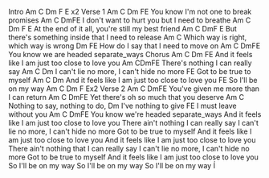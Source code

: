 Intro
Am  C  Dm  F  E  x2
Verse 1
Am C Dm FE 
     You know I'm not one to break promises
Am C DmFE 
      I don't want to hurt you but I need to breathe
Am C Dm F E 
     At the end of it all, you're still my best friend
Am C DmF E 
     But there's something inside that I need to release
Am C 
Which way is right, which way is wrong
Dm FE 
How do I say that I need to move on
Am C DmFE 
     You know we are headed separate_ways
Chorus
Am C Dm FE 
And it feels like I am just too close to love you
Am CDmFE 
     There's nothing I can really say
Am C Dm 
     I can't lie no more, I can't hide no more
FE 
Got to be true to myself
Am C Dm 
And it feels like I am just too close to love you
FE 
So I'll be on my way
Am C Dm F Ex2 Verse 2 
Am C DmFE 
     You've given me more than I can return
Am C DmFE 
     Yet there's oh so much that you deserve
Am C 
Nothing to say, nothing to do,
Dm 
I've nothing to give
FE 
I must leave without you
Am C DmFE 
     You know we're headed separate_ways
And it feels like I am just too close to love you
There ain't nothing I can really say
I can't lie no more, I can't hide no more
Got to be true to myself
And it feels like I am just too close to love you
And it feels like I am just too close to love you
There ain't nothing that I can really say
I can't lie no more, I can't hide no more
Got to be true to myself
And it feels like I am just too close to love you
So I'll be on my way
So I'll be on my way
So I'll be on my way
Í